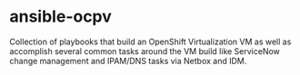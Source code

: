 # ansible-ocpv

Collection of playbooks that build an OpenShift Virtualization VM as well as accomplish several common tasks around the VM build like ServiceNow change management and IPAM/DNS tasks via Netbox and IDM.